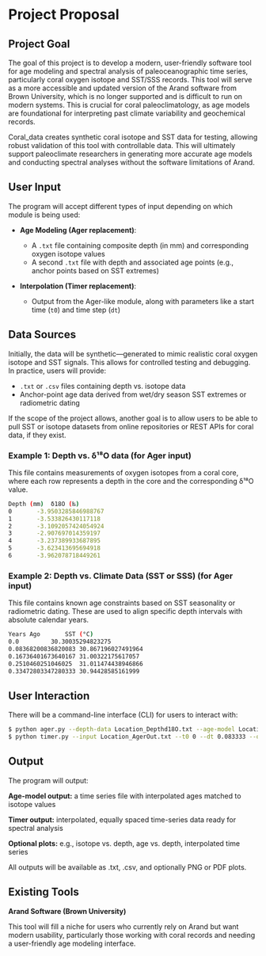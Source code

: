# Project Proposal

## Project Goal

The goal of this project is to develop a modern, user-friendly software tool for age modeling and spectral analysis of paleoceanographic time series, particularly coral oxygen isotope and SST/SSS records. This tool will serve as a more accessible and updated version of the Arand software from Brown University, which is no longer supported and is difficult to run on modern systems. This is crucial for coral paleoclimatology, as age models are foundational for interpreting past climate variability and geochemical records.

Coral_data creates synthetic coral isotope and SST data for testing, allowing robust validation of this tool with controllable data. This will ultimately support paleoclimate researchers in generating more accurate age models and conducting spectral analyses without the software limitations of Arand. 

## User Input

The program will accept different types of input depending on which module is being used:

- **Age Modeling (Ager replacement)**:  
  - A `.txt` file containing composite depth (in mm) and corresponding oxygen isotope values  
  - A second `.txt` file with depth and associated age points (e.g., anchor points based on SST extremes)

- **Interpolation (Timer replacement)**:  
  - Output from the Ager-like module, along with parameters like a start time (`t0`) and time step (`dt`)

## Data Sources

Initially, the data will be synthetic—generated to mimic realistic coral oxygen isotope and SST signals. This allows for controlled testing and debugging. In practice, users will provide:

- `.txt` or `.csv` files containing depth vs. isotope data
- Anchor-point age data derived from wet/dry season SST extremes or radiometric dating

If the scope of the project allows, another goal is to allow users to be able to pull SST or isotope datasets from online repositories or REST APIs for coral data, if they exist.

### Example 1: Depth vs. δ¹⁸O data (for Ager input)

This file contains measurements of oxygen isotopes from a coral core, where each row represents a depth in the core and the corresponding δ¹⁸O value.
```bash 
Depth (mm)	δ18O (‰)
0		-3.9503285846988767
1		-3.533826430117118
2		-3.1092057424054924
3		-2.907697014359197
4		-3.237389933687895
5		-3.623413695694918
6		-3.962078718449261
```
### Example 2: Depth vs. Climate Data (SST or SSS) (for Ager input)

This file contains known age constraints based on SST seasonality or radiometric dating. These are used to align specific depth intervals with absolute calendar years.

```bash 
Years Ago		SST (°C)
0.0			30.30035294823275
0.08368200836820083	30.867196027491964
0.16736401673640167	31.00322175617057
0.2510460251046025	31.011474438946866
0.33472803347280333	30.94428585161999
```

## User Interaction

There will be a command-line interface (CLI) for users to interact with:

```bash
$ python ager.py --depth-data Location_Depthd18O.txt --age-model Location_AgeModel.txt --output Location_AgerOut.txt
$ python timer.py --input Location_AgerOut.txt --t0 0 --dt 0.083333 --output Location_TimerOut.txt
```

## Output

The program will output:

**Age-model output:** a time series file with interpolated ages matched to isotope values

**Timer output:** interpolated, equally spaced time-series data ready for spectral analysis

**Optional plots:** e.g., isotope vs. depth, age vs. depth, interpolated time series

All outputs will be available as .txt, .csv, and optionally PNG or PDF plots.


## Existing Tools

**Arand Software (Brown University)**

This tool will fill a niche for users who currently rely on Arand but want modern usability, particularly those working with coral records and needing a user-friendly age modeling interface.
